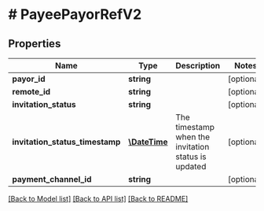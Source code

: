 # # PayeePayorRefV2

## Properties

Name | Type | Description | Notes
------------ | ------------- | ------------- | -------------
**payor_id** | **string** |  | [optional]
**remote_id** | **string** |  | [optional]
**invitation_status** | **string** |  | [optional]
**invitation_status_timestamp** | [**\DateTime**](\DateTime.md) | The timestamp when the invitation status is updated | [optional]
**payment_channel_id** | **string** |  | [optional]

[[Back to Model list]](../../README.md#models) [[Back to API list]](../../README.md#endpoints) [[Back to README]](../../README.md)
